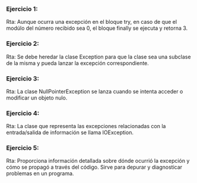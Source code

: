 ### Ejercicio 1: 
Rta: Aunque ocurra una excepción en el bloque try, en caso de que el 
modúlo del número recibido sea 0, el bloque finally se ejecuta y retorna 3.

### Ejercicio 2:
Rta: Se debe heredar la clase Exception para que la clase sea una subclase
de la misma y pueda lanzar la excepción correspondiente. 

### Ejercicio 3:
Rta: La clase NullPointerException se lanza cuando se intenta acceder 
o modificar un objeto nulo. 

### Ejercicio 4:
Rta: La clase que representa las excepciones relacionadas 
con la entrada/salida de información se llama IOException. 

### Ejercicio 5:
Rta: Proporciona información detallada sobre dónde ocurrió 
la excepción y cómo se propagó a través del código. Sirve para depurar 
y diagnosticar problemas en un programa. 
